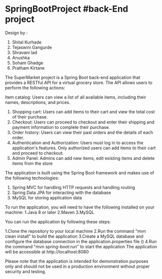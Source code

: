 # SpringBootProject #back-End project 

Design by :
1. Shital Kurhade
2. Tejaswini Gangurde
3. Shravani lad
4. Anushka 
5. Soham Ghadge
6. Pratham Kirtane

The SuperMarket project is a Spring Boot back-end application that provides a RESTful API for a virtual grocery store. The API allows users to perform the following actions:


Item catalog: Users can view a list of all available items, including their names, descriptions, and prices.
1. Shopping cart: Users can add items to their cart and view the total cost of their purchase.
2. Checkout: Users can proceed to checkout and enter their shipping and payment information to complete their purchase.
3. Order history: Users can view their past orders and the details of each order.
4. Authentication and Authorization: Users must log in to access the application's features. Only authorized users can add items to their cart and proceed to checkout.
5. Admin Panel: Admins can add new items, edit existing items and delete items from the store

The application is built using the Spring Boot framework and makes use of the following technologies:
1. Spring MVC for handling HTTP requests and handling routing
2. Spring Data JPA for interacting with the database
3. MySQL for storing application data


To run the application, you will need to have the following installed on your machine:
1.Java 8 or later
2.Maven
3.MySQL

You can run the application by following these steps:

1.Clone the repository to your local machine
2.Run the command "mvn clean install" to build the application
3.Create a MySQL database and configure the database connection in the application.properties file
()
4.Run the command "mvn spring-boot:run" to start the application
The application will be accessible at http://localhost:8080


Please note that the application is intended for demonstration purposes only and should not be used in a production environment without proper security and testing.



